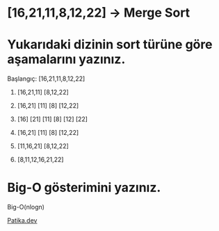 # **[16,21,11,8,12,22] -> Merge Sort**

# Yukarıdaki dizinin sort türüne göre aşamalarını yazınız.


Başlangıç: [16,21,11,8,12,22]

1. [16,21,11] [8,12,22]

2. [16,21] [11] [8] [12,22]

3. [16] [21] [11] [8] [12] [22]

4. [16,21] [11] [8] [12,22]

5. [11,16,21] [8,12,22]

6. [8,11,12,16,21,22]

# Big-O gösterimini yazınız.

Big-O(nlogn)

[Patika.dev](https://www.patika.dev) 





